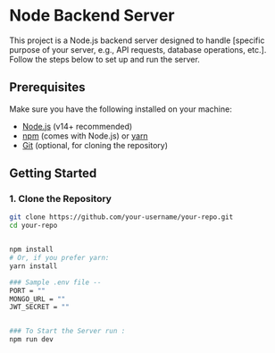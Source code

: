 # Node Backend Server

This project is a Node.js backend server designed to handle [specific purpose of your server, e.g., API requests, database operations, etc.]. Follow the steps below to set up and run the server.

## Prerequisites

Make sure you have the following installed on your machine:

- [Node.js](https://nodejs.org/) (v14+ recommended)
- [npm](https://www.npmjs.com/) (comes with Node.js) or [yarn](https://yarnpkg.com/)
- [Git](https://git-scm.com/) (optional, for cloning the repository)

## Getting Started

### 1. Clone the Repository

```bash
git clone https://github.com/your-username/your-repo.git
cd your-repo


npm install
# Or, if you prefer yarn:
yarn install

### Sample .env file -- 
PORT = ""
MONGO_URL = ""
JWT_SECRET = ""


### To Start the Server run :
npm run dev


